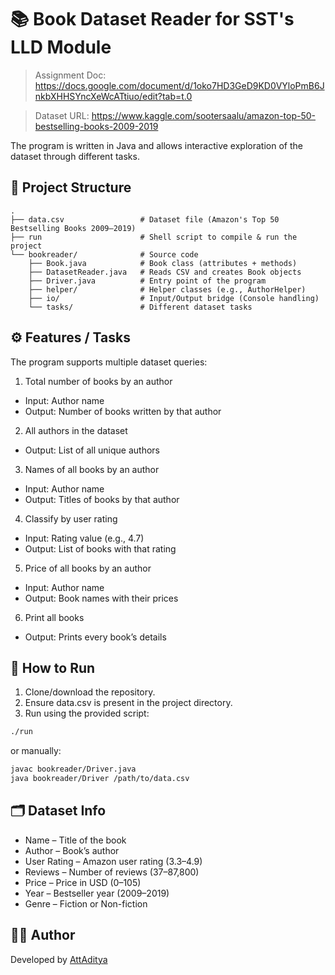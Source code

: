 # 📚 Book Dataset Reader for SST's LLD Module

> Assignment Doc: https://docs.google.com/document/d/1oko7HD3GeD9KD0VYloPmB6JnkbXHHSYncXeWcATtiuo/edit?tab=t.0

> Dataset URL: https://www.kaggle.com/sootersaalu/amazon-top-50-bestselling-books-2009-2019

The program is written in Java and allows interactive exploration of the dataset through different tasks.

## 📂 Project Structure

```
.
├── data.csv                 # Dataset file (Amazon's Top 50 Bestselling Books 2009–2019)
├── run                      # Shell script to compile & run the project
└── bookreader/              # Source code
    ├── Book.java            # Book class (attributes + methods)
    ├── DatasetReader.java   # Reads CSV and creates Book objects
    ├── Driver.java          # Entry point of the program
    ├── helper/              # Helper classes (e.g., AuthorHelper)
    ├── io/                  # Input/Output bridge (Console handling)
    └── tasks/               # Different dataset tasks
```

## ⚙️ Features / Tasks

The program supports multiple dataset queries:

1. Total number of books by an author
  - Input: Author name
  - Output: Number of books written by that author
2. All authors in the dataset
  - Output: List of all unique authors
3. Names of all books by an author
  - Input: Author name
  - Output: Titles of books by that author
4. Classify by user rating
  - Input: Rating value (e.g., 4.7)
  - Output: List of books with that rating
5. Price of all books by an author
  - Input: Author name
  - Output: Book names with their prices
6. Print all books
  - Output: Prints every book’s details

## 🚀 How to Run

1. Clone/download the repository.
2. Ensure data.csv is present in the project directory.
3. Run using the provided script:

```sh
./run
```

or manually:

```sh
javac bookreader/Driver.java
java bookreader/Driver /path/to/data.csv
```

## 🗂 Dataset Info

- Name – Title of the book
- Author – Book’s author
- User Rating – Amazon user rating (3.3–4.9)
- Reviews – Number of reviews (37–87,800)
- Price – Price in USD ($0–$105)
- Year – Bestseller year (2009–2019)
- Genre – Fiction or Non-fiction

## 👨‍💻 Author

Developed by [AttAditya](https://github.com/AttAditya)

